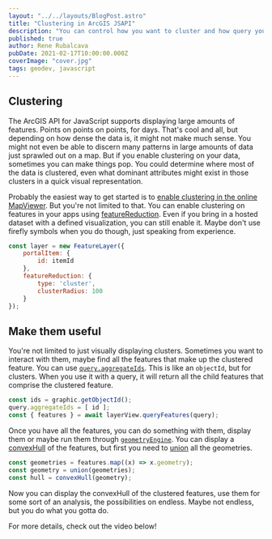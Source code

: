 ```yaml
---
layout: "../../layouts/BlogPost.astro"
title: "Clustering in ArcGIS JSAPI"
description: "You can control how you want to cluster and how query your clusters in your apps!"
published: true
author: Rene Rubalcava
pubDate: 2021-02-17T10:00:00.000Z
coverImage: "cover.jpg"
tags: geodev, javascript
---
```


## Clustering

The ArcGIS API for JavaScript supports displaying large amounts of features. Points on points on points, for days. That's cool and all, but depending on how dense the data is, it might not make much sense. You might not even be able to discern many patterns in large amounts of data just sprawled out on a map. But if you enable clustering on your data, sometimes you can make things pop. You could determine where most of the data is clustered, even what dominant attributes might exist in those clusters in a quick visual representation.

Probably the easiest way to get started is to [enable clustering in the online MapViewer](https://doc.arcgis.com/en/arcgis-online/create-maps/configure-clustering.htm). But you're not limited to that. You can enable clustering on features in your apps using [featureReduction](https://developers.arcgis.com/javascript/latest/api-reference/esri-layers-support-FeatureReductionCluster.html). Even if you bring in a hosted dataset with a defined visualization, you can still enable it. Maybe don't use firefly symbols when you do though, just speaking from experience.

```js
const layer = new FeatureLayer({
    portalItem: {
        id: itemId
    },
    featureReduction: {
        type: 'cluster',
        clusterRadius: 100
    }
});
```

## Make them useful

You're not limited to just visually displaying clusters. Sometimes you want to interact with them, maybe find all the features that make up the clustered feature. You can use [`query.aggregateIds`](https://developers.arcgis.com/javascript/latest/api-reference/esri-tasks-support-Query.html#aggregateIds). This is like an `objectId`, but for clusters. When you use it with a query, it will return all the child features that comprise the clustered feature.

```js
const ids = graphic.getObjectId();
query.aggregateIds = [ id ];
const { features } = await layerView.queryFeatures(query);
```

Once you have all the features, you can do something with them, display them or maybe run them through [`geometryEngine`](https://developers.arcgis.com/javascript/latest/api-reference/esri-geometry-geometryEngine.html). You can display a [convexHull](https://developers.arcgis.com/javascript/latest/api-reference/esri-geometry-geometryEngine.html#convexHull) of the features, but first you need to [union](https://developers.arcgis.com/javascript/latest/api-reference/esri-geometry-geometryEngine.html#union) all the geometries.

```js
const geometries = features.map((x) => x.geometry);
const geometry = union(geometries);
const hull = convexHull(geometry);
```

Now you can display the convexHull of the clustered features, use them for some sort of an analysis, the possibilities on endless. Maybe not endless, but you do what you gotta do.

For more details, check out the video below!

<lite-youtube videoid="WZ1TQan6YrY"></lite-youtube>
